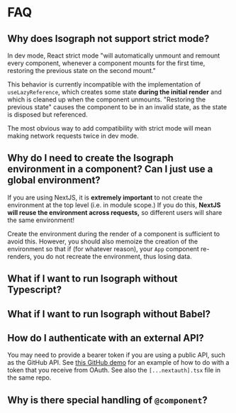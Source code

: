 # FAQ

## Why does Isograph not support strict mode?

In dev mode, React strict mode "will automatically unmount and remount every component, whenever a component mounts for the first time, restoring the previous state on the second mount."

This behavior is currently incompatible with the implementation of `useLazyReference`, which creates some state **during the initial render** and which is cleaned up when the component unmounts. "Restoring the previous state" causes the component to be in an invalid state, as the state is disposed but referenced.

The most obvious way to add compatibility with strict mode will mean making network requests twice in dev mode.

## Why do I need to create the Isograph environment in a component? Can I just use a global environment?

If you are using NextJS, it is **extremely important** to not create the environment at the top level (i.e. in module scope.) If you do this, **NextJS will reuse the environment across requests,** so different users will share the same environment!

Create the environment during the render of a component is sufficient to avoid this. However, you should also memoize the creation of the environment so that if (for whatever reason), your `App` component re-renders, you do not recreate the environment, thus losing data.

## What if I want to run Isograph without Typescript?

## What if I want to run Isograph without Babel?

## How do I authenticate with an external API?

You may need to provide a bearer token if you are using a public API, such as the GitHub API. See [this GitHub demo](https://github.com/rbalicki2/github-isograph-demo/tree/885530d74d9b8fb374dfe7d0ebdab7185d207c3a/src/isograph-components/SetNetworkWrapper.tsx) for an example of how to do with a token that you receive from OAuth. See also the `[...nextauth].tsx` file in the same repo.

## Why is there special handling of `@component`?

